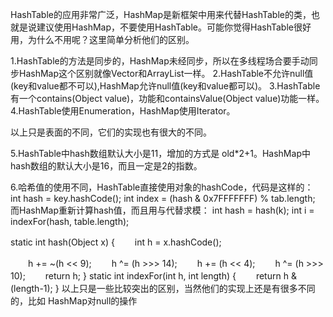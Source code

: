 HashTable的应用非常广泛，HashMap是新框架中用来代替HashTable的类，也就是说建议使用HashMap，不要使用HashTable。可能你觉得HashTable很好用，为什么不用呢？这里简单分析他们的区别。 

1.HashTable的方法是同步的，HashMap未经同步，所以在多线程场合要手动同步HashMap这个区别就像Vector和ArrayList一样。
2.HashTable不允许null值(key和value都不可以),HashMap允许null值(key和value都可以)。
3.HashTable有一个contains(Object value)，功能和containsValue(Object value)功能一样。
4.HashTable使用Enumeration，HashMap使用Iterator。

以上只是表面的不同，它们的实现也有很大的不同。

5.HashTable中hash数组默认大小是11，增加的方式是 old*2+1。HashMap中hash数组的默认大小是16，而且一定是2的指数。

6.哈希值的使用不同，HashTable直接使用对象的hashCode，代码是这样的：
int hash = key.hashCode();
int index = (hash & 0x7FFFFFFF) % tab.length;
而HashMap重新计算hash值，而且用与代替求模：
int hash = hash(k);
int i = indexFor(hash, table.length);

static int hash(Object x) {
　　int h = x.hashCode();

　　h += ~(h << 9);
　　h ^= (h >>> 14);
　　h += (h << 4);
　　h ^= (h >>> 10);
　　return h;
}
static int indexFor(int h, int length) {
　　return h & (length-1);
}
以上只是一些比较突出的区别，当然他们的实现上还是有很多不同的，比如
HashMap对null的操作